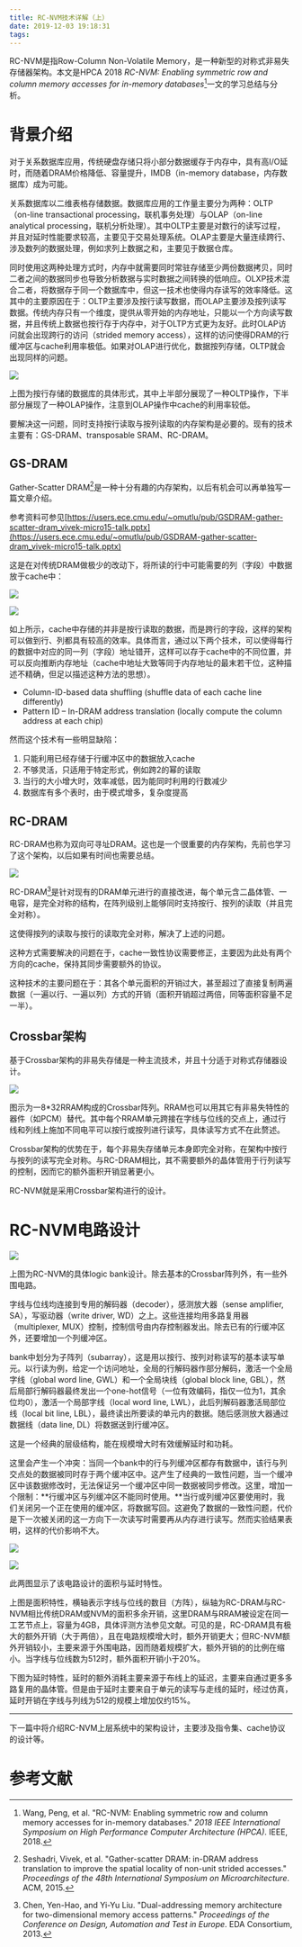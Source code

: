 ```yaml
---
title: RC-NVM技术详解（上）
date: 2019-12-03 19:18:31
tags:
---
```


RC-NVM是指Row-Column Non-Volatile Memory，是一种新型的对称式非易失存储器架构。本文是HPCA 2018 *RC-NVM: Enabling symmetric row and column memory accesses for in-memory databases*[^1]一文的学习总结与分析。

# 背景介绍

对于关系数据库应用，传统硬盘存储只将小部分数据缓存于内存中，具有高I/O延时，而随着DRAM价格降低、容量提升，IMDB（in-memory database，内存数据库）成为可能。

关系数据库以二维表格存储数据。数据库应用的工作量主要分为两种：OLTP（on-line transactional processing，联机事务处理）与OLAP（on-line analytical processing，联机分析处理）。其中OLTP主要是对数行的读写过程，并且对延时性能要求较高，主要见于交易处理系统。OLAP主要是大量连续跨行、涉及数列的数据处理，例如求列上数据之和，主要见于数据仓库。

同时使用这两种处理方式时，内存中就需要同时常驻存储至少两份数据拷贝，同时二者之间的数据同步也导致分析数据与实时数据之间转换的低响应。OLXP技术混合二者，将数据存于同一个数据库中，但这一技术也使得内存读写的效率降低。这其中的主要原因在于：OLTP主要涉及按行读写数据，而OLAP主要涉及按列读写数据。传统内存只有一个维度，提供从零开始的内存地址，只能以一个方向读写数据，并且传统上数据也按行存于内存中，对于OLTP方式更为友好。此时OLAP访问就会出现跨行的访问（strided memory access），这样的访问使得DRAM的行缓冲区与cache利用率极低。如果对OLAP进行优化，数据按列存储，OLTP就会出现同样的问题。

![](RC-NVM技术详解（上）\4.png)

上图为按行存储的数据库的具体形式，其中上半部分展现了一种OLTP操作，下半部分展现了一种OLAP操作，注意到OLAP操作中cache的利用率较低。

要解决这一问题，同时支持按行读取与按列读取的内存架构是必要的。现有的技术主要有：GS-DRAM、transposable SRAM、RC-DRAM。

## GS-DRAM

Gather-Scatter DRAM[^2]是一种十分有趣的内存架构，以后有机会可以再单独写一篇文章介绍。

参考资料可参见[https://users.ece.cmu.edu/~omutlu/pub/GSDRAM-gather-scatter-dram_vivek-micro15-talk.pptx](https://users.ece.cmu.edu/~omutlu/pub/GSDRAM-gather-scatter-dram_vivek-micro15-talk.pptx)

这是在对传统DRAM做极少的改动下，将所读的行中可能需要的列（字段）中数据放于cache中：

![](RC-NVM技术详解（上）\1.png)

![](RC-NVM技术详解（上）\2.png)

如上所示，cache中存储的并非是按行读取的数据，而是跨行的字段，这样的架构可以做到行、列都具有较高的效率。具体而言，通过以下两个技术，可以使得每行的数据中对应的同一列（字段）地址错开，这样可以存于cache中的不同位置，并可以反向推断内存地址（cache中地址大致等同于内存地址的最末若干位，这种描述不精确，但足以描述这种方法的思想）。

- Column-ID-based data shuffling (shuffle data of each cache line differently)
- Pattern ID – In-DRAM address translation (locally compute the column address at each chip)

然而这个技术有一些明显缺陷：

1. 只能利用已经存储于行缓冲区中的数据放入cache
2. 不够灵活，只适用于特定形式，例如跨2的幂的读取
3. 当行的大小增大时，效率减低，因为能同时利用的行数减少
4. 数据库有多个表时，由于模式增多，复杂度提高

## RC-DRAM

RC-DRAM也称为双向可寻址DRAM。这也是一个很重要的内存架构，先前也学习了这个架构，以后如果有时间也需要总结。

![](RC-NVM技术详解（上）\3.png)

RC-DRAM[^3]是针对现有的DRAM单元进行的直接改进，每个单元含二晶体管、一电容，是完全对称的结构，在阵列级别上能够同时支持按行、按列的读取（并且完全对称）。

这使得按列的读取与按行的读取完全对称，解决了上述的问题。

这种方式需要解决的问题在于，cache一致性协议需要修正，主要因为此处有两个方向的cache，保持其同步需要额外的协议。

这种技术的主要问题在于：其各个单元面积的开销过大，甚至超过了直接复制两遍数据（一遍以行、一遍以列）方式的开销（面积开销超过两倍，同等面积容量不足一半）。

## Crossbar架构

基于Crossbar架构的非易失存储是一种主流技术，并且十分适于对称式存储器设计。

![](RC-NVM技术详解（上）\5.png)

图示为一8*32RRAM构成的Crossbar阵列。RRAM也可以用其它有非易失特性的器件（如PCM）替代。其中每个RRAM单元跨接在字线与位线的交点上，通过行线和列线上施加不同电平可以按行或按列进行读写，具体读写方式不在此赘述。

Crossbar架构的优势在于，每个非易失存储单元本身即完全对称，在架构中按行与按列的读写完全对称。与RC-DRAM相比，其不需要额外的晶体管用于行列读写的控制，因而它的额外面积开销显著更小。

RC-NVM就是采用Crossbar架构进行的设计。

# RC-NVM电路设计

![](RC-NVM技术详解（上）\6.png)

上图为RC-NVM的具体logic bank设计。除去基本的Crossbar阵列外，有一些外围电路。

字线与位线均连接到专用的解码器（decoder），感测放大器（sense amplifier, SA），写驱动器（write driver, WD）之上。这些连接均用多路复用器（multiplexer, MUX）控制，控制信号由内存控制器发出。除去已有的行缓冲区外，还要增加一个列缓冲区。

bank中划分为子阵列（subarray），这是用以按行、按列对称读写的基本读写单元。以行读为例，给定一个访问地址，全局的行解码器作部分解码，激活一个全局字线（global word line, GWL）和一个全局块线（global block line, GBL），然后局部行解码器最终发出一个one-hot信号（一位有效编码，指仅一位为1，其余位均0），激活一个局部字线（local word line, LWL），此后列解码器激活局部位线（local bit line, LBL），最终读出所要读的单元内的数据。随后感测放大器通过数据线（data line, DL）将数据送到行缓冲区。

这是一个经典的层级结构，能在规模增大时有效缓解延时和功耗。

这里会产生一个冲突：当同一个bank中的行与列缓冲区都存有数据中，该行与列交点处的数据被同时存于两个缓冲区中。这产生了经典的一致性问题，当一个缓冲区中该数据修改时，无法保证另一个缓冲区中同一数据被同步修改。这里，增加一个限制：**行缓冲区与列缓冲区不能同时使用。**当行或列缓冲区要使用时，我们关闭另一个正在使用的缓冲区，将数据写回。这避免了数据的一致性问题，代价是下一次被关闭的这一方向下一次读写时需要再从内存进行读写。然而实验结果表明，这样的代价影响不大。

![](RC-NVM技术详解（上）\7.png)

![](RC-NVM技术详解（上）\8.png)

此两图显示了该电路设计的面积与延时特性。

上图是面积特性，横轴表示字线与位线的数目（方阵），纵轴为RC-DRAM与RC-NVM相比传统DRAM或NVM的面积多余开销，这里DRAM与RRAM被设定在同一工艺节点上，容量为4GB，具体评测方法参见文献。可见的是，RC-DRAM具有极大的额外开销（大于两倍），且在电路规模增大时，额外开销更大；但RC-NVM额外开销较小，主要来源于外围电路，因而随着规模扩大，额外开销的的比例在缩小。当字线与位线数为512时，额外面积开销小于20%。

下图为延时特性，延时的额外消耗主要来源于布线上的延迟，主要来自通过更多多路复用的晶体管。但是由于延时主要来自于单元的读写与走线的延时，经过仿真，延时开销在字线与列线为512的规模上增加仅约15%。

------

下一篇中将介绍RC-NVM上层系统中的架构设计，主要涉及指令集、cache协议的设计等。

# 参考文献

[^1]: Wang, Peng, et al. "RC-NVM: Enabling symmetric row and column memory accesses for in-memory databases." *2018 IEEE International Symposium on High Performance Computer Architecture (HPCA)*. IEEE, 2018.

[^2]: Seshadri, Vivek, et al. "Gather-scatter DRAM: in-DRAM address translation to improve the spatial locality of non-unit strided accesses." *Proceedings of the 48th International Symposium on Microarchitecture*. ACM, 2015.
[^3]: Chen, Yen-Hao, and Yi-Yu Liu. "Dual-addressing memory architecture for two-dimensional memory access patterns." *Proceedings of the Conference on Design, Automation and Test in Europe*. EDA Consortium, 2013.

